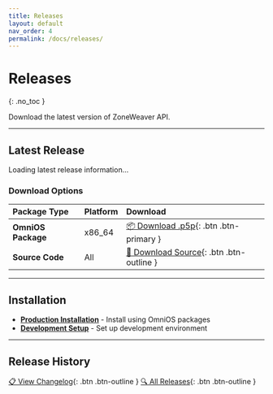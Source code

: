 ```yaml
---
title: Releases
layout: default
nav_order: 4
permalink: /docs/releases/
---
```


# Releases
{: .no_toc }

Download the latest version of ZoneWeaver API.

---

## Latest Release

<div id="latest-release">
<p>Loading latest release information...</p>
</div>

### Download Options

| Package Type | Platform | Download |
|:-------------|:---------|:---------|
| **OmniOS Package** | x86_64 | [📦 Download .p5p](https://github.com/Makr91/zoneweaver-api/releases/latest/download/zoneweaver-api.p5p){: .btn .btn-primary } |
| **Source Code** | All | [📁 Download Source](https://github.com/Makr91/zoneweaver-api/archive/refs/heads/main.tar.gz){: .btn .btn-outline } |


---

## Installation

- **[Production Installation](guides/production-installation/)** - Install using OmniOS packages
- **[Development Setup](guides/development-installation/)** - Set up development environment

---

## Release History

[📋 View Changelog](changelog/){: .btn .btn-outline }
[🔍 All Releases](https://github.com/Makr91/zoneweaver-api/releases){: .btn .btn-outline }
